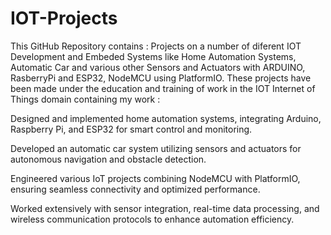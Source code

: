 # IOT-Projects

This GitHub Repository contains : Projects on a number of diferent IOT Development and Embeded Systems like Home Automation Systems, Automatic Car and various other Sensors and Actuators with ARDUINO, RasberryPi and ESP32, NodeMCU using PlatformIO.
These projects have been made under the education and training of work in the IOT Internet of Things domain containing my work :

Designed and implemented home automation systems, integrating Arduino, Raspberry Pi, and ESP32 for smart control and monitoring.

Developed an automatic car system utilizing sensors and actuators for autonomous navigation and obstacle detection.

Engineered various IoT projects combining NodeMCU with PlatformIO, ensuring seamless connectivity and optimized performance.

Worked extensively with sensor integration, real-time data processing, and wireless communication protocols to enhance automation efficiency.

